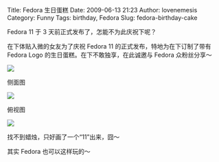 Title: Fedora 生日蛋糕
Date: 2009-06-13 21:23
Author: lovenemesis
Category: Funny
Tags: birthday, Fedora
Slug: fedora-birthday-cake

Fedora 11 于 3 天前正式发布了，怎能不为此庆祝下呢？

在下体贴入微的女友为了庆祝 Fedora 11 的正式发布，特地为在下订制了带有
Fedora Logo 的生日蛋糕。在下不敢独享，在此诚邀与 Fedora 众粉丝分享～

[![](http://i.linuxtoy.org/images/2009/06/fedora_cake_01-300x200.jpg)](http://i.linuxtoy.org/images/2009/06/fedora_cake_01.jpg)

侧面图

[![](http://i.linuxtoy.org/images/2009/06/fedora_cake_02-300x200.jpg)](http://i.linuxtoy.org/images/2009/06/fedora_cake_02.jpg)

俯视图

[![](http://i.linuxtoy.org/images/2009/06/fedora_cake_03-300x200.jpg)](http://i.linuxtoy.org/images/2009/06/fedora_cake_03.jpg)

找不到蜡烛，只好画了一个“11”出来，囧～

其实 Fedora 也可以这样玩的～
